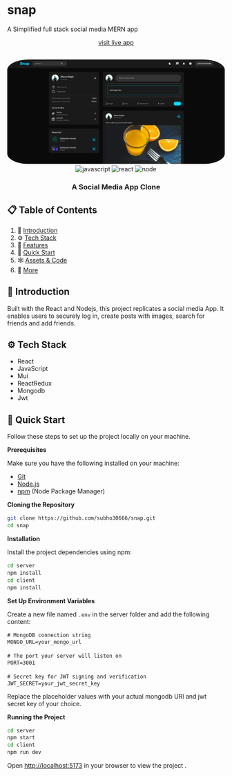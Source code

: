 # snap
 A Simplified full stack social media MERN app
<div align="center">

<a href="https://room-liard-ten.vercel.app">visit live app</a>

  <br />
    <a href="https://room-liard-ten.vercel.app" target="_blank">
      <img src="https://github.com/subho30666/snap/blob/main/client/public/assets/snap-modified.png" alt="Project Banner" width="900" style="border-radius:10%;" >
    </a>
  
  <br />

  <div>
    <img src="https://img.icons8.com/?size=100&id=108784&format=png&color=000000" alt="javascript" />
    <img src="https://img.icons8.com/?size=100&id=bzf0DqjXFHIW&format=png&color=000000" alt="react" />
    <img src="https://img.icons8.com/?size=100&id=hsPbhkOH4FMe&format=png&color=000000" alt="node" />
  </div>

  <h3 align="center">A Social Media App Clone</h3>

  
</div>

## 📋 <a name="table">Table of Contents</a>

1. 🤖 [Introduction](#introduction)
2. ⚙️ [Tech Stack](#tech-stack)
3. 🔋 [Features](#features)
4. 🤸 [Quick Start](#quick-start)
5. 🕸️ [Assets & Code](#snippets)
6. 🚀 [More](#more)





## <a name="introduction">🤖 Introduction</a>

Built with the React and Nodejs, this project replicates a social media App. It enables users to securely log in, create posts with images, search for friends and add friends.
## <a name="tech-stack">⚙️ Tech Stack</a>

- React
- JavaScript
- Mui
- ReactRedux
- Mongodb
- Jwt


## <a name="quick-start">🤸 Quick Start</a>

Follow these steps to set up the project locally on your machine.

**Prerequisites**

Make sure you have the following installed on your machine:

- [Git](https://git-scm.com/)
- [Node.js](https://nodejs.org/en)
- [npm](https://www.npmjs.com/) (Node Package Manager)

**Cloning the Repository**

```bash
git clone https://github.com/subho30666/snap.git
cd snap
```

**Installation**

Install the project dependencies using npm:

```bash
cd server
npm install
cd client
npm install
```

**Set Up Environment Variables**

Create a new file named `.env` in the server folder and add the following content:

```env
# MongoDB connection string
MONGO_URL=your_mongo_url

# The port your server will listen on
PORT=3001

# Secret key for JWT signing and verification
JWT_SECRET=your_jwt_secret_key

```

Replace the placeholder values with your actual mongodb URl and jwt secret key of your choice.

**Running the Project**

```bash
cd server
npm start
cd client
npm run dev 
```

Open [http://localhost:5173](http://localhost:5173) in your browser to view the project .




##